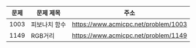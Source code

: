 | 문제 | 문제 제목     | 주소                                 |
| ---- | ------------- | ------------------------------------ |
| 1003 | 피보나치 함수 | https://www.acmicpc.net/problem/1003 |
| 1149 | RGB거리       | https://www.acmicpc.net/problem/1149 |
